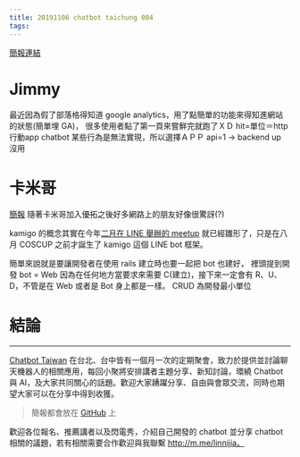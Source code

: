```yaml
---
title: 20191106 chatbot taichung 004
tags:
---
```


[簡報連結](https://hackmd.io/@taichunmin/B1C4Glg9r#/)

# Jimmy

最近因為假了部落格得知道 google analytics，用了點簡單的功能來得知進網站的狀態(簡單埋 GA)，
很多使用者點了第一頁來嘗鮮完就跑了ＸＤ
hit=單位＝http
行動app 
chatbot 某些行為是無法實現，所以選擇ＡＰＰ
api=1 -> backend up 沒用

# 卡米哥
[簡報](https://docs.google.com/presentation/d/1bpCsME6XC7ZOiyGRkNB2Uhcm4WbJsyMUacmNwp43kSY/edit)
隨著卡米哥加入優拓之後好多網路上的朋友好像很驚訝(?)

kamigo 的概念其實在今年[二月在 LINE 舉辦的 meetup](https://www.facebook.com/groups/chatbot.tw) 就已經雛形了，只是在八月 COSCUP 之前才誕生了 kamigo 這個 LINE bot 框架。

簡單來說就是要讓開發者在使用 rails 建立時也要一起把 bot 也建好，
裡頭提到開發 bot = Web
因為在任何地方當要求來需要 C(建立)，接下來一定會有 R、U、D，不管是在 Web 或者是 Bot 身上都是一樣。
 CRUD 為開發最小單位


# 結論


---
[Chatbot Taiwan](https://www.facebook.com/groups/chatbot.tw) 在台北、台中皆有一個月一次的定期聚會，致力於提供並討論聊天機器人的相關應用，每回小聚將安排講者主題分享、新知討論，環繞 Chatbot 與 AI，及大家共同關心的話題。歡迎大家踴躍分享、自由與會眾交流，同時也期望大家可以在分享中得到收獲。

> 簡報都會放在 [GitHub](https://github.com/Chatbot-Taiwan/meetups) 上

歡迎各位報名、推薦講者以及閃電秀，介紹自己開發的 chatbot 並分享 chatbot 相關的議題，若有相關需要合作歡迎與我聯繫 http://m.me/linnijia。

